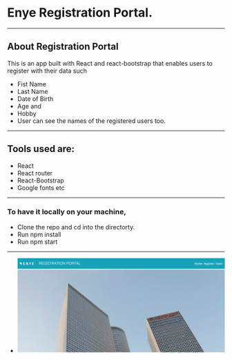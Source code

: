 # Enye Registration Portal.

---

## About Registration Portal

This is an app built with React and react-bootstrap that enables users
to register with their data such

- Fist Name
- Last Name
- Date of Birth
- Age and
- Hobby
- User can see the names of the registered users too.

---

## Tools used are:

- React
- React router
- React-Bootstrap
- Google fonts etc

---

### To have it locally on your machine,

- Clone the repo and cd into the directorty.
- Run npm install
- Run npm start

---

- ![Enye Registration Portal](/src/enya.PNG)

